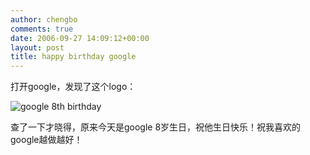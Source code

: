 ```yaml
---
author: chengbo
comments: true
date: 2006-09-27 14:09:12+00:00
layout: post
title: happy birthday google
---
```


打开google，发现了这个logo：

![google 8th birthday](http://www.google.com/logos/8th_birthday.gif)

查了一下才晓得，原来今天是google 8岁生日，祝他生日快乐！祝我喜欢的google越做越好！
